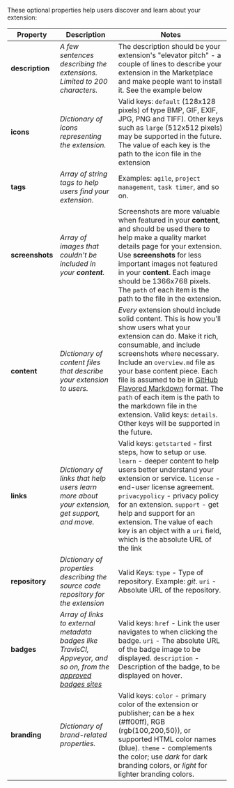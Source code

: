 These optional properties help users discover and learn about your extension:


|    Property     |                                                                  Description                                                                   |                                                                                                                                                                                                                                                     Notes                                                                                                                                                                                                                                                     |
|-----------------|------------------------------------------------------------------------------------------------------------------------------------------------|---------------------------------------------------------------------------------------------------------------------------------------------------------------------------------------------------------------------------------------------------------------------------------------------------------------------------------------------------------------------------------------------------------------------------------------------------------------------------------------------------------------|
| **description** |                                    *A few sentences describing the extensions. Limited to 200 characters.*                                     |                                                                                                                                                            The description should be your extension's "elevator pitch" - a couple of lines to describe your extension in the Marketplace and make people want to install it. See the example below                                                                                                                                                            |
|    **icons**    |                                               *Dictionary of icons representing the extension.*                                                |                                                                                                                                      Valid keys: `default` (128x128 pixels) of type BMP, GIF, EXIF, JPG, PNG and TIFF). Other keys such as `large` (512x512 pixels) may be supported in the future. The value of each key is the path to the icon file in the extension                                                                                                                                       |
|    **tags**     |                                           *Array of string tags to help users find your extension.*                                            |                                                                                                                                                                                                                          Examples: `agile`, `project management`, `task timer`, and so on.                                                                                                                                                                                                                          |
| **screenshots** |                                      *Array of images that couldn't be included in your **content**.*                                       |                                                                               Screenshots are more valuable when featured in your **content**, and should be used there to help make a quality market details page for your extension. Use **screenshots** for less important images not featured in your **content**. Each image should be 1366x768 pixels. The `path` of each item is the path to the file in the extension.                                                                                |
|   **content**   |                                      *Dictionary of content files that describe your extension to users.*                                      | *Every* extension should include solid content. This is how you'll show users what your extension can do. Make it rich, consumable, and include screenshots where necessary. Include an `overview.md` file as your base content piece. Each file is assumed to be in [GitHub Flavored Markdown](https://help.github.com/articles/github-flavored-markdown/) format. The `path` of each item is the path to the markdown file in the extension. Valid keys: `details`. Other keys will be supported in the future. |
|    **links**    |                         *Dictionary of links that help users learn more about your extension, get support, and move.*                          |                                                          Valid keys: `getstarted` - first steps, how to setup or use. `learn` - deeper content to help users better understand your extension or service. `license` - end-user license agreement. `privacypolicy` - privacy policy for an extension. `support` - get help and support for an extension. The value of each key is an object with a `uri` field, which is the absolute URL of the link                                                          |
| **repository**  |                                *Dictionary of properties describing the source code repository for the extension*                     |                                                                                                                                                                                                       Valid Keys: `type` - Type of repository. Example: *git*. `uri` - Absolute URL of the repository.                                                                                                                                                                                                        |
|   **badges**    | *Array of links to external metadata badges like TravisCI, Appveyor, and so on, from the [approved badges sites](/azure/devops/extend/develop/manifest#approvedbadges)* |                                                                                                                                                 Valid keys: `href` - Link the user navigates to when clicking the badge. `uri` - The absolute URL of the badge image to be displayed. `description` - Description of the badge, to be displayed on hover.                                                                                                                                                 |
|  **branding**   |                                                   *Dictionary of brand-related properties.*                                                    |                                                                                                                     Valid keys: `color` - primary color of the extension or publisher; can be a hex (#ff00ff), RGB (rgb(100,200,50)), or supported HTML color names (blue). `theme` - complements the color; use *dark* for dark branding colors, or *light* for lighter branding colors.                                                                                                                     |

